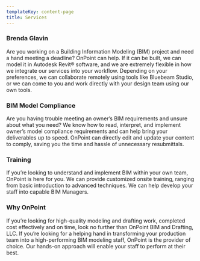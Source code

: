 ```yaml
---
templateKey: content-page
title: Services
---
```

### Brenda Glavin

Are you working on a Building Information Modeling (BIM) project and need a hand meeting a deadline? OnPoint can help. If it can be built, we can model it in Autodesk Revit® software, and we are extremely flexible in how we integrate our services into your workflow. Depending on your preferences, we can collaborate remotely using tools like Bluebeam Studio, or we can come to you and work directly with your design team using our own tools.

### BIM Model Compliance

Are you having trouble meeting an owner’s BIM requirements and unsure about what you need? We know how to read, interpret, and implement owner’s model compliance requirements and can help bring your deliverables up to speed. OnPoint can directly edit and update your content to comply, saving you the time and hassle of unnecessary resubmittals.

### Training

If you’re looking to understand and implement BIM within your own team, OnPoint is here for you. We can provide customized onsite training, ranging from basic introduction to advanced techniques. We can help develop your staff into capable BIM Managers.

### Why OnPoint

If you’re looking for high-quality modeling and drafting work, completed cost effectively and on time, look no further than OnPoint BIM and Drafting, LLC. If you’re looking for a helping hand in transforming your production team into a high-performing BIM modeling staff, OnPoint is the provider of choice. Our hands-on approach will enable your staff to perform at their best.
